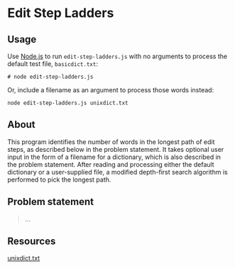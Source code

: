 Edit Step Ladders
====

Usage
----
Use [Node.js](https://nodejs.org/en/) to run `edit-step-ladders.js` with no arguments to process the default test file, `basicdict.txt`:
```
# node edit-step-ladders.js
```

Or, include a filename as an argument to process those words instead:
```
node edit-step-ladders.js unixdict.txt
```

About
----
This program identifies the number of words in the longest path of edit steps, as described below in the problem statement. It takes optional user input in the form of a filename for a dictionary, which is also described in the problem statement. After reading and processing either the default dictionary or a user-supplied file, a modified depth-first search algorithm is performed to pick the longest path.

Problem statement
----
> ...

Resources
----
[unixdict.txt](http://www.puzzlers.org/pub/wordlists/unixdict.txt)
